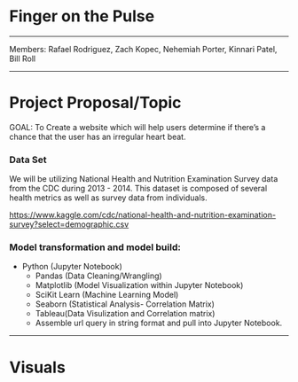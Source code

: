 # Finger on the Pulse
----------------
Members:
Rafael Rodriguez,
Zach Kopec,
Nehemiah Porter,
Kinnari Patel,
Bill Roll 

----------------
# Project Proposal/Topic
GOAL: To Create a website which will help users determine if there’s a chance that the user has an irregular heart beat.

### Data Set

We will be utilizing National Health and Nutrition Examination Survey data from the CDC during 2013 - 2014. This dataset is composed of several health metrics as well as survey data from individuals.

https://www.kaggle.com/cdc/national-health-and-nutrition-examination-survey?select=demographic.csv

### Model transformation and model build:
* Python (Jupyter Notebook)
  * Pandas (Data Cleaning/Wrangling)
  * Matplotlib (Model Visualization within Jupyter Notebook)
  * SciKit Learn (Machine Learning Model)
  * Seaborn (Statistical Analysis- Correlation Matrix)
  * Tableau(Data Visulization and Correlation matrix)
  * Assemble url query in string format and pull into Jupyter Notebook.
  


----------------
# Visuals
